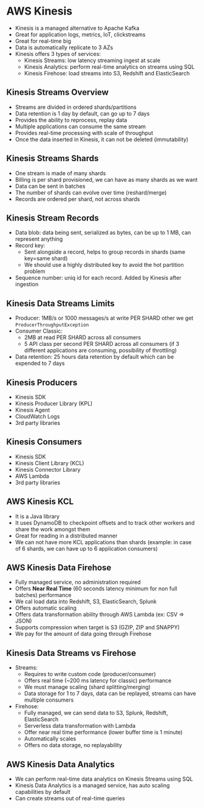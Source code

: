 # AWS Kinesis

- Kinesis is a managed alternative to Apache Kafka
- Great for application logs, metrics, IoT, clickstreams
- Great for real-time big 
- Data is automatically replicate to 3 AZs
- Kinesis offers 3 types of services:
    - Kinesis Streams: low latency streaming ingest at scale
    - Kinesis Analytics: perform real-time analytics on streams using SQL
    - Kinesis Firehose: load streams into S3, Redshift and ElasticSearch

## Kinesis Streams Overview

- Streams are divided in ordered shards/partitions
- Data retention is 1 day by default, can go up to 7 days
- Provides the ability to reprocess, replay data
- Multiple applications can consume the same stream
- Provides real-time processing with scale of throughput
- Once the data inserted in Kinesis, it can not be deleted (immutability)

## Kinesis Streams Shards

- One stream is made of many shards
- Billing is per shard provisioned, we can have as many shards as we want
- Data can be sent in batches
- The number of shards can evolve over time (reshard/merge)
- Records are ordered per shard, not across shards

## Kinesis Stream Records

- Data blob: data being sent, serialized as bytes, can be up to 1 MB, can represent anything
- Record key: 
    - Sent alongside a record, helps to group records in shards (same key=same shard)
    - We should use a highly distributed key to avoid the hot partition problem
- Sequence number: uniq id for each record. Added by Kinesis after ingestion

## Kinesis Data Streams Limits

- Producer: 1MB/s or 1000 messages/s at write PER SHARD other we get `ProducerThroughputException`
- Consumer Classic: 
    - 2MB at read PER SHARD across all consumers
    - 5 API class per second PER SHARD across all consumers (if 3 different applications are consuming, possibility of throttling)
- Data retention: 25 hours data retention by default which can be expended to 7 days

## Kinesis Producers

- Kinesis SDK
- Kinesis Producer Library (KPL)
- Kinesis Agent
- CloudWatch Logs
- 3rd party libraries

## Kinesis Consumers

- Kinesis SDK
- Kinesis Client Library (KCL)
- Kinesis Connector Library
- AWS Lambda
- 3rd party libraries

## AWS Kinesis KCL

- It is a Java library
- It uses DynamoDB to checkpoint offsets and to track other workers and share the work amongst them
- Great for reading in a distributed manner
- We can not have more KCL applications than shards (example: in case of 6 shards, we can have up to 6 application consumers)

## AWS Kinesis Data Firehose

- Fully managed service, no administration required
- Offers **Near Real Time** (60 seconds latency minimum for non full batches) performance
- We cal load data into Redshift, S3, ElasticSearch, Splunk
- Offers automatic scaling
- Offers data transformation ability through AWS Lambda (ex: CSV => JSON)
- Supports compression when target is S3 (GZIP, ZIP and SNAPPY)
- We pay for the amount of data going through Firehose

## Kinesis Data Streams vs Firehose

- Streams:
    - Requires to write custom code (producer/consumer)
    - Offers real time (~200 ms latency for classic) performance
    - We must manage scaling (shard splitting/merging)
    - Data storage for 1 to 7 days, data can be replayed, streams can have multiple consumers
- Firehose:
    - Fully managed, we can send data to S3, Splunk, Redshift, ElasticSearch
    - Serverless data transformation with Lambda
    - Offer near real time performance (lower buffer time is 1 minute)
    - Automatically scales
    - Offers no data storage, no replayability

## AWS Kinesis Data Analytics

- We can perform real-time data analytics on Kinesis Streams using SQL
- Kinesis Data Analytics is a managed service, has auto scaling capabilities by default
- Can create streams out of real-time queries